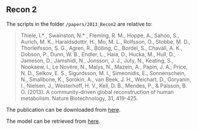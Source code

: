 ## Recon 2

The scripts in the folder `/papers/2013_Recon2` are relative to:

>Thiele, I.* , Swainston, N.* , Fleming, R. M., Hoppe, A., Sahoo, S., Aurich, M. K., Haraldsdottir, H., Mo, M. L., Rolfsson, O., Stobbe, M. D., Thorleifsson, S. G., Agren, R., Bölling, C., Bordel, S., Chavali, A. K., Dobson, P., Dunn, W. B., Endler, L., Hala, D., Hucka, M., Hull, D., Jameson, D., Jamshidi, N., Jonsson, J. J., Juty, N., Keating, S., Nookaew, I., Le Novère, N., Malys, N., Mazein, A., Papin, J. A., Price, N. D., Selkov, E. S., Sigurdsson, M. I., Simeonidis, E., Sonnenschein, N., Smallbone, K., Sorokin, A., van Beek, J. H., Weichart, D., Goryanin, I., Nielsen, J., Westerhoff, H. V., Kell, D. B., Mendes, P., & Palsson, B. O. (2013). A community-driven global reconstruction of human metabolism. Nature Biotechnology, 31, 419-425.
>

The publication can be downloaded from [here](https://www.nature.com/nbt/journal/v31/n5/full/nbt.2488.html).

The model can be retrieved from [here](https://webdav-r3lab.uni.lu/public/msp/Recon-2.zip).
